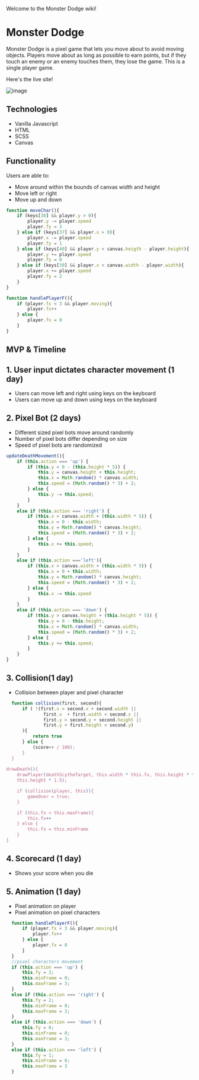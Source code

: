 Welcome to the Monster Dodge wiki!

# Monster Dodge

Monster Dodge is a pixel game that lets you move about to avoid moving objects. Players move about as long as possible to earn points, but if they touch an enemy or an enemy touches them, they lose the game. This is a single player game. 

Here's the live site!

![image](https://cdn.discordapp.com/attachments/652512641134362643/870097044847603752/Screen_Shot_2021-07-28_at_8.11.46_PM.png)

## Technologies
* Vanilla Javascript 
* HTML
* SCSS
* Canvas

## Functionality
Users are able to: 

* Move around within the bounds of canvas width and height
* Move left or right 
* Move up and down
```javascript
function moveChar(){
    if (keys[38] && player.y > 0){
        player.y -= player.speed
        player.fy = 3
    } else if (keys[37] && player.x > 0){
        player.x -= player.speed
        player.fy = 1
    } else if (keys[40] && player.y < canvas.heigth - player.height){
        player.y += player.speed
        player.fy = 0
    } else if (keys[39] && player.x < canvas.width - player.width){
        player.x += player.speed
        player.fy = 2
    }
}

function handlePlayerF(){
    if (player.fx < 3 && player.moving){
        player.fx++
    } else {
        player.fx = 0
    }
}
```

## MVP & Timeline

## 1. User input dictates character movement (1 day)
* Users can move left and right using keys on the keyboard 
* Users can move up and down using keys on the keyboard

## 2. Pixel Bot (2 days)
* Different sized pixel bots move around randomly
* Number of pixel bots differ depending on size
* Speed of pixel bots are randomized

```javascript
updateDeathMovement(){
    if (this.action === 'up') {
        if (this.y < 0 - (this.height * 5)) {
            this.y = canvas.height + this.height;
            this.x = Math.random() * canvas.width;
            this.speed = (Math.random() * 3) + 2;
        } else {
            this.y -= this.speed;  
        }
    }
    else if (this.action === 'right') {
        if (this.x > canvas.width + (this.width * 5)) {
            this.x = 0 - this.width;
            this.y = Math.random() * canvas.height; 
            this.speed = (Math.random() * 3) + 2;
        } else {
            this.x += this.speed; 
        }
    } 
    else if (this.action ==='left'){
        if (this.x > canvas.width + (this.width * 5)) {
            this.x = 0 + this.width;
            this.y = Math.random() * canvas.height; 
            this.speed = (Math.random() * 3) + 2;
        } else {
            this.x -= this.speed
        }
    } 
    else if (this.action === 'down') {
        if (this.y > canvas.height + (this.height * 5)) {
            this.y = 0 - this.height;
            this.x = Math.random() * canvas.width;
            this.speed = (Math.random() * 3) + 2;
        } else {
            this.y += this.speed;  
        }
    }
}
```

## 3. Collision(1 day) 
* Collision between player and pixel character

```javascript
  function collision(first, second){
      if ( !(first.x > second.x + second.width ||
              first.x  + first.width < second.x || 
              first.y > second.y + second.height ||
              first.y + first.height < second.y)
      ){
          return true
      } else {
          (score++ / 100);
      }
  }
  
drawDeath(){
    drawPlayer(deathScytheTarget, this.width * this.fx, this.height * this.fy, this.width, this.height, this.x, this.y, this.width * 1.5, 
    this.height * 1.5);

    if (collision(player, this)){
        gameOver = true;
    }

    if (this.fx < this.maxFrame){
        this.fx++
    } else {
        this.fx = this.minFrame
    }
}
```

## 4. Scorecard (1 day)
* Shows your score when you die

## 5. Animation (1 day)
* Pixel animation on player
* Pixel animation on pixel characters

```javascript
  function handlePlayerF(){
      if (player.fx < 3 && player.moving){
          player.fx++
      } else {
          player.fx = 0
      }
  }
  //pixel characters movement
  if (this.action === 'up') {
      this.fy = 3; 
      this.minFrame = 0;
      this.maxFrame = 3;
  }
  else if (this.action === 'right') {
      this.fy = 2; 
      this.minFrame = 0;
      this.maxFrame = 3;
  }
  else if (this.action === 'down') {
      this.fy = 0;
      this.minFrame = 0;
      this.maxFrame = 3;
  }
  else if (this.action === 'left') {
      this.fy = 1;
      this.minFrame = 0;
      this.maxFrame = 3
  }
``` 


